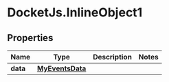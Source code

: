 # DocketJs.InlineObject1

## Properties

Name | Type | Description | Notes
------------ | ------------- | ------------- | -------------
**data** | [**MyEventsData**](MyEventsData.md) |  | 


